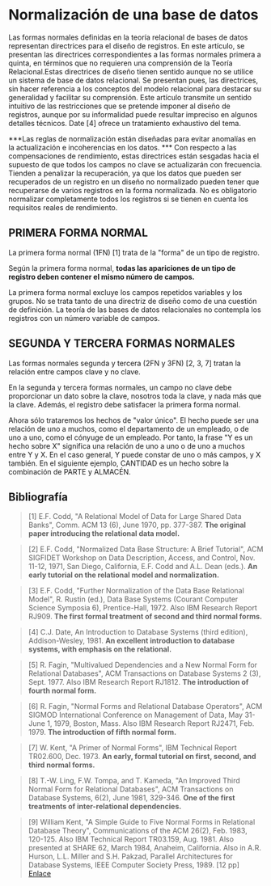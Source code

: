 # Normalización de una base de datos

Las formas normales definidas en la teoría relacional de bases de datos representan directrices para el diseño de registros. En este artículo, se presentan las directrices correspondientes a las formas normales primera a quinta, en términos que no requieren una comprensión de la Teoría Relacional.Estas directrices de diseño tienen sentido aunque no se utilice un sistema de base de datos relacional. 
Se presentan pues, las directrices, sin hacer referencia a los conceptos del modelo relacional para destacar su generalidad y facilitar su comprensión.
Este artículo transmite un sentido intuitivo de las restricciones que se pretende imponer al diseño de registros, aunque por su informalidad puede resultar impreciso en algunos detalles técnicos. Date [4] ofrece un tratamiento exhaustivo del tema.

***Las reglas de normalización están diseñadas para evitar anomalías en la actualización e incoherencias en los datos. ***
Con respecto a las compensaciones de rendimiento, estas directrices están sesgadas hacia el supuesto de que todos los campos no clave se actualizarán con frecuencia. Tienden a penalizar la recuperación, ya que los datos que pueden ser recuperados de un registro en un diseño no normalizado pueden tener que recuperarse de varios registros en la forma normalizada. No es obligatorio normalizar completamente todos los registros si se tienen en cuenta los requisitos reales de rendimiento.

## PRIMERA FORMA NORMAL
La primera forma normal (1FN) [1] trata de la "forma" de un tipo de registro.

Según la primera forma normal, **todas las apariciones de un tipo de registro deben contener el mismo número de campos.**

La primera forma normal excluye los campos repetidos variables y los grupos. No se trata tanto de una directriz de diseño como de una cuestión de definición. La teoría de las bases de datos relacionales no contempla los registros con un número variable de campos.

## SEGUNDA Y TERCERA FORMAS NORMALES
Las formas normales segunda y tercera (2FN y 3FN) [2, 3, 7] tratan la relación entre campos clave y no clave.

En la segunda y tercera formas normales, un campo no clave debe proporcionar un dato sobre la clave, nosotros toda la clave, y nada más que la clave. Además, el registro debe satisfacer la primera forma normal.

Ahora sólo trataremos los hechos de "valor único". El hecho puede ser una relación de uno a muchos, como el departamento de un empleado, o de uno a uno, como el cónyuge de un empleado. Por tanto, la frase "Y es un hecho sobre X" significa una relación de uno a uno o de uno a muchos entre Y y X. En el caso general, Y puede constar de uno o más campos, y X también. En el siguiente ejemplo, CANTIDAD es un hecho sobre la combinación de PARTE y ALMACÉN.



## Bibliografía

> [1] E.F. Codd, "A Relational Model of Data for Large Shared Data Banks", Comm. ACM 13 (6), June 1970, pp. 377-387.
**The original paper introducing the relational data model.**

> [2] E.F. Codd, "Normalized Data Base Structure: A Brief Tutorial", ACM SIGFIDET Workshop on Data Description, Access, and Control, Nov. 11-12, 1971, San Diego, California, E.F. Codd and A.L. Dean (eds.).
**An early tutorial on the relational model and normalization.**

> [3] E.F. Codd, "Further Normalization of the Data Base Relational Model", R. Rustin (ed.), Data Base Systems (Courant Computer Science Symposia 6), Prentice-Hall, 1972. Also IBM Research Report RJ909.
**The first formal treatment of second and third normal forms.**

> [4] C.J. Date, An Introduction to Database Systems (third edition), Addison-Wesley, 1981.
**An excellent introduction to database systems, with emphasis on the relational.**

> [5] R. Fagin, "Multivalued Dependencies and a New Normal Form for Relational Databases", ACM Transactions on Database Systems 2 (3), Sept. 1977. Also IBM Research Report RJ1812.
**The introduction of fourth normal form.**

> [6] R. Fagin, "Normal Forms and Relational Database Operators", ACM SIGMOD International Conference on Management of Data, May 31-June 1, 1979, Boston, Mass. Also IBM Research Report RJ2471, Feb. 1979.
**The introduction of fifth normal form.**

> [7] W. Kent, "A Primer of Normal Forms", IBM Technical Report TR02.600, Dec. 1973.
**An early, formal tutorial on first, second, and third normal forms.**

> [8] T.-W. Ling, F.W. Tompa, and T. Kameda, "An Improved Third Normal Form for Relational Databases", ACM Transactions on Database Systems, 6(2), June 1981, 329-346.
**One of the first treatments of inter-relational dependencies.**

> [9] William Kent, "A Simple Guide to Five Normal Forms in Relational Database Theory", Communications of the ACM 26(2), Feb. 1983, 120-125. Also IBM Technical Report TR03.159, Aug. 1981. Also presented at SHARE 62, March 1984, Anaheim, California. Also in A.R. Hurson, L.L. Miller and S.H. Pakzad, Parallel Architectures for Database Systems, IEEE Computer Society Press, 1989. [12 pp] [Enlace](http://www.bkent.net/Doc/simple5.htm)
